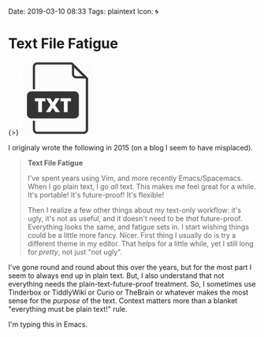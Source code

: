 Date: 2019-03-10 08:33
Tags: plaintext
Icon: 🌀

# Text File Fatigue

{>} ![](/_img/2019/2019-03-23-txt-150.png)

I originaly wrote the following in 2015 (on a blog I seem to have misplaced).

> **Text File Fatigue**
> 
> I've spent years using Vim, and more recently Emacs/Spacemacs. When I go plain text, I go _all_ text. This makes me feel great for a while. It's portable! It's future-proof! It's flexible!
> 
> Then I realize a few other things about my text-only workflow: it's ugly, it's not as useful, and it doesn't need to be _that_ future-proof. Everything looks the same, and fatigue sets in. I start wishing things could be a little more fancy. Nicer. First thing I usually do is try a different theme in my editor. That helps for a little while, yet I still long for _pretty_, not just "not ugly".

I've gone round and round about this over the years, but for the most part I seem to always end up in plain text. But, I also understand that not everything needs the plain-text-future-proof treatment. So, I sometimes use Tinderbox or TiddlyWiki or Curio or TheBrain or whatever makes the most sense for the _purpose_ of the text. Context matters more than a blanket "everything must be plain text!" rule.

I'm typing this in Emacs.
